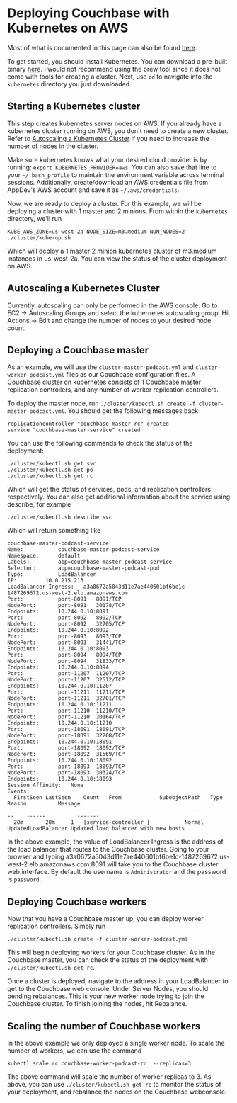 # Deploying Couchbase with Kubernetes on AWS

Most of what is documented in this page can also be found [here](http://blog.kubernetes.io/2016/08/create-couchbase-cluster-using-kubernetes.html).

To get started, you should install Kubernetes. You can download a pre-built binary [here](https://kubernetes.io/docs/getting-started-guides/binary_release/). I would not recommend using the brew tool since it does not come with tools for creating a cluster. Next, use `cd` to navigate into the `kubernetes` directory you just downloaded.

## Starting a Kubernetes cluster
This step creates kubernetes server nodes on AWS. If you already have a kubernetes cluster running on AWS, you don't need to create a new cluster. Refer to [Autoscaling a Kubernetes Cluster](#autoscaling-a-kubernetes-cluster) if you need to increase the number of nodes in the cluster.

Make sure kubernetes knows what your desired cloud provider is by running: `export KUBERNETES_PROVIDER=aws`. You can also save that line to your `~/.bash_profile` to maintain the environment variable across terminal sessions. Additionally, create/download an AWS credentials file from AppDev's AWS account and save it as `~/.aws/credentials`.

Now, we are ready to deploy a cluster. For this example, we will be deploying a cluster with 1 master and 2 minions. From within the `kubernetes` directory, we'll run

```
KUBE_AWS_ZONE=us-west-2a NODE_SIZE=m3.medium NUM_NODES=2 ./cluster/kube-up.sh
```

Which will deploy a 1 master 2 minion kubernetes cluster of m3.medium instances in us-west-2a. You can view the status of the cluster deployment on AWS.

## Autoscaling a Kubernetes Cluster
Currently, autoscaling can only be performed in the AWS console. Go to EC2 -> Autoscaling Groups and select the kubernetes autoscaling group. Hit Actions -> Edit and change the number of nodes to your desired node count.

## Deploying a Couchbase master
As an example, we will use the `cluster-master-podcast.yml` and `cluster-worker-podcast.yml` files as our Couchbase configuration files. A Couchbase cluster on kubernetes consists of 1 Couchbase master replication controllers, and any number of worker replication controllers.

To deploy the master node, run `./cluster/kubectl.sh create -f cluster-master-podcast.yml`. You should get the following messages back
```
replicationcontroller "couchbase-master-rc" created
service "couchbase-master-service" created
```

You can use the following commands to check the status of the deployment:
```
./cluster/kubectl.sh get svc
./cluster/kubectl.sh get po
./cluster/kubectl.sh get rc
```

Which will get the status of services, pods, and replication controllers respectively. You can also get additional information about the service using describe, for example
```
./cluster/kubectl.sh describe svc
```
Which will return something like
```
couchbase-master-podcast-service
Name:			couchbase-master-podcast-service
Namespace:		default
Labels:			app=couchbase-master-podcast-service
Selector:		app=couchbase-master-podcast-pod
Type:			LoadBalancer
IP:			10.0.215.213
LoadBalancer Ingress:	a3a0672a5043d11e7ae440601bf6be1c-1487269672.us-west-2.elb.amazonaws.com
Port:			port-8091	8091/TCP
NodePort:		port-8091	30178/TCP
Endpoints:		10.244.0.10:8091
Port:			port-8092	8092/TCP
NodePort:		port-8092	32705/TCP
Endpoints:		10.244.0.10:8092
Port:			port-8093	8093/TCP
NodePort:		port-8093	31441/TCP
Endpoints:		10.244.0.10:8093
Port:			port-8094	8094/TCP
NodePort:		port-8094	31833/TCP
Endpoints:		10.244.0.10:8094
Port:			port-11207	11207/TCP
NodePort:		port-11207	32512/TCP
Endpoints:		10.244.0.10:11207
Port:			port-11211	11211/TCP
NodePort:		port-11211	32701/TCP
Endpoints:		10.244.0.10:11211
Port:			port-11210	11210/TCP
NodePort:		port-11210	30164/TCP
Endpoints:		10.244.0.10:11210
Port:			port-18091	18091/TCP
NodePort:		port-18091	32208/TCP
Endpoints:		10.244.0.10:18091
Port:			port-18092	18092/TCP
NodePort:		port-18092	31569/TCP
Endpoints:		10.244.0.10:18092
Port:			port-18093	18093/TCP
NodePort:		port-18093	30324/TCP
Endpoints:		10.244.0.10:18093
Session Affinity:	None
Events:
  FirstSeen	LastSeen	Count	From			SubobjectPath	Type		Reason			Message
  ---------	--------	-----	----			-------------	--------	------			-------
  28m		28m		1	{service-controller }			Normal		UpdatedLoadBalancer	Updated load balancer with new hosts
```

In the above example, the value of LoadBalancer Ingress is the address of the load balancer that routes to the Couchbase cluster. Going to your browser and typing a3a0672a5043d11e7ae440601bf6be1c-1487269672.us-west-2.elb.amazonaws.com:8091 will take you to the Couchbase cluster web interface. By default the username is `Administrator` and the password is `password`.

## Deploying Couchbase workers
Now that you have a Couchbase master up, you can deploy worker replication controllers. Simply run
```
./cluster/kubectl.sh create -f cluster-worker-podcast.yml
```

This will begin deploying workers for your Couchbase cluster. As in the Couchbase master, you can check the status of the deployment with `./cluster/kubectl.sh get rc`.

Once a cluster is deployed, navigate to the address in your LoadBalancer to get to the Couchbase web console. Under Server Nodes, you should pending rebalances. This is your new worker node trying to join the Couchbase cluster. To finish joining the nodes, hit Rebalance.

## Scaling the number of Couchbase workers
In the above example we only deployed a single worker node. To scale the number of workers, we can use the command
```
kubectl scale rc couchbase-worker-podcast-rc  --replicas=3
```
The above command will scale the number of worker replicas to 3. As above, you can use `./cluster/kubectl.sh get rc` to monitor the status of your deployment, and rebalance the nodes on the Couchbase webconsole.
